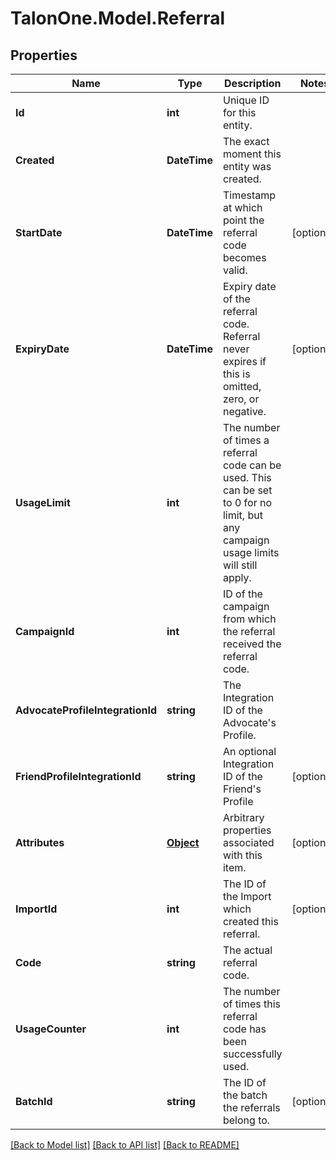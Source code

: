 
# TalonOne.Model.Referral

## Properties

Name | Type | Description | Notes
------------ | ------------- | ------------- | -------------
**Id** | **int** | Unique ID for this entity. | 
**Created** | **DateTime** | The exact moment this entity was created. | 
**StartDate** | **DateTime** | Timestamp at which point the referral code becomes valid. | [optional] 
**ExpiryDate** | **DateTime** | Expiry date of the referral code. Referral never expires if this is omitted, zero, or negative. | [optional] 
**UsageLimit** | **int** | The number of times a referral code can be used. This can be set to 0 for no limit, but any campaign usage limits will still apply.  | 
**CampaignId** | **int** | ID of the campaign from which the referral received the referral code. | 
**AdvocateProfileIntegrationId** | **string** | The Integration ID of the Advocate&#39;s Profile. | 
**FriendProfileIntegrationId** | **string** | An optional Integration ID of the Friend&#39;s Profile | [optional] 
**Attributes** | [**Object**](.md) | Arbitrary properties associated with this item. | [optional] 
**ImportId** | **int** | The ID of the Import which created this referral. | [optional] 
**Code** | **string** | The actual referral code. | 
**UsageCounter** | **int** | The number of times this referral code has been successfully used. | 
**BatchId** | **string** | The ID of the batch the referrals belong to. | [optional] 

[[Back to Model list]](../README.md#documentation-for-models)
[[Back to API list]](../README.md#documentation-for-api-endpoints)
[[Back to README]](../README.md)

